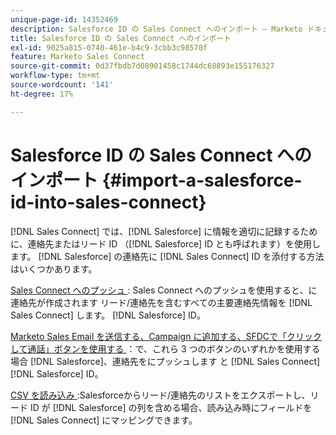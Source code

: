 ```yaml
---
unique-page-id: 14352469
description: Salesforce ID の Sales Connect へのインポート — Marketo ドキュメント — 製品ドキュメント
title: Salesforce ID の Sales Connect へのインポート
exl-id: 9025a815-0740-461e-b4c9-3cbb3c98570f
feature: Marketo Sales Connect
source-git-commit: 0d37fbdb7d08901458c1744dc68893e155176327
workflow-type: tm+mt
source-wordcount: '141'
ht-degree: 17%

---
```


# Salesforce ID の Sales Connect へのインポート {#import-a-salesforce-id-into-sales-connect}

[!DNL Sales Connect] では、[!DNL Salesforce] に情報を適切に記録するために、連絡先またはリード ID （[!DNL Salesforce] ID とも呼ばれます）を使用します。 [!DNL Salesforce] の連絡先に [!DNL Sales Connect] ID を添付する方法はいくつかあります。

[Sales Connect へのプッシュ ](/help/marketo/product-docs/marketo-sales-connect/crm/salesforce-customization/push-to-sales-connect.md): Sales Connect へのプッシュを使用すると、に連絡先が作成されます
リード/連絡先を含むすべての主要連絡先情報を [!DNL Sales Connect] します。
[!DNL Salesforce] ID。

[Marketo Sales Email を送信する、Campaign に追加する、SFDCで「クリックして通話」ボタンを使用する ](/help/marketo/product-docs/marketo-sales-connect/crm/salesforce-customization/how-to-install-sales-connect-buttons-in-salesforce.md)：で、これら 3 つのボタンのいずれかを使用する場合
[!DNL Salesforce]、連絡先をにプッシュします
と [!DNL Sales Connect]
[!DNL Salesforce] ID。

[CSV を読み込み ](/help/marketo/product-docs/marketo-sales-connect/people/managing-contacts/import-contacts-via-csv.md):Salesforceからリード/連絡先のリストをエクスポートし、リード ID が [!DNL Salesforce] の列を含める場合、読み込み時にフィールドを [!DNL Sales Connect] にマッピングできます。
